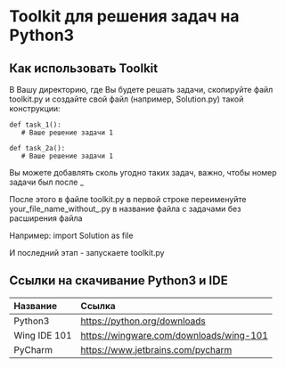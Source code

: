 # Toolkit для решения задач на Python3

## Как использовать Toolkit

В Вашу директорию, где Вы будете решать задачи, скопируйте файл toolkit.py
и создайте свой файл (например, Solution.py) такой конструкции:


`def task_1():`  
`	# Ваше решение задачи 1`

`def task_2a():`  
`	# Ваше решение задачи 1`



Вы можете добавлять сколь угодно таких задач, 
важно, чтобы номер задачи был после _


После этого в файле toolkit.py в первой строке
переименуйте your_file_name_without_.py в
название файла с задачами без расширения файла

Например:
import Solution as file

И последний этап - запускаете toolkit.py

## Ссылки на скачивание Python3 и IDE
| Название     | Ссылка
| :------------| :-------------------------------
| Python3      | https://python.org/downloads
| Wing IDE 101 | https://wingware.com/downloads/wing-101
| PyCharm      | https://www.jetbrains.com/pycharm